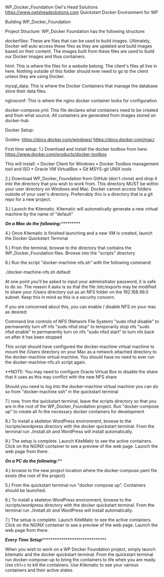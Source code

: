 WP_Docker_Foundation
Owl's Head Solutions
https://www.owlsheadsolutions.com
Quickstart Docker Environment for WP



Building WP_Docker_Foundation

Project Structure:
WP_Docker Foundation has the following structure:

dockerfiles: These are files that can be used to build images. Ultimately, Docker will auto access these files as they are updated and build images based on their content. The images built from these files are used to build our Docker images and thus containers.

html: This is where the files for a website belong. The client's files all live in here. Nothing outside of this folder should ever need to go to the client unless they are using Docker.

mysql_data: This is where the Docker Containers that manage the database store their data files.

nginxconf: This is where the nginx docker container looks for configuration

docker-compose.yml: This file declares what containers need to be created and from what source. All containers are generated from images stored on docker-hub

Docker Setup:

Guides:
https://docs.docker.com/windows/
https://docs.docker.com/mac/


First time setup:
1.) Download and install the docker toolbox from here:
https://www.docker.com/products/docker-toolbox

This will install:
• Docker Client for Windows
• Docker Toolbox management tool and ISO
• Oracle VM VirtualBox
• Git MSYS-git UNIX tools

2.) Download WP_Docker_Foundation from GitHub (don't clone) and drop it into the directory that you wish to work from. This directory
MUST be within your user directory on Windows and Mac. Docker cannot access folders outside of your user's directory.
Preferrably this is a directory that is a git repo for a new project.

3.) Launch the Kitematic. Kitematic will automatically generate a new virtual machine by the name of "default"

***************************On a Mac do the following:************************************

4.) Once Kitematic is finished launching and a new VM is created, launch the Docker Quickstart Terminal

5.) From the terminal, browse to the directory that contains the WP_Docker_Foundation files. Browse into the "scripts" directory

6.) Run the script "docker-machine-nfs.sh" with the following command:

./docker-machine-nfs.sh default

At one point you'll be asked to input your administrator password, it is safe to do so. The reason it asks is so that
the file /etc/exports may be modified to share your /Users directory out as an NFS folder on the 192.168.99.0 subnet.
Keep this in mind as this is a security concern.

If you are concerned about this, you can enable / disable NFS on your mac as desired:

Command line controls of NFS (Network File System)
"sudo nfsd disable" to permanently turn off nfs
"sudo nfsd stop" to temporarily stop nfs
"sudo nfsd enable" to permanently turn on nfs
"sudo nfsd start" to turn nfs back on after it has been stopped

This script should have configured the docker-machine virtual machine to mount the /Users directory on your Mac as a
network attached directory to the docker-machine virtual machine. You should have no need to ever run the docker-machine-nfs.sh script
again.

**NOTE: You may need to configure Oracle Virtual Box to disable the share that it uses as this may conflict with the new NFS share

Should you need to log into the docker-machine virtual machine you can do so from "docker-machine ssh" in the quickstart terminal

7.) now, from the quickstart terminal, leave the scripts directory so that you are in the root of the WP_Docker_Foundation project. Run
"docker-compose up" to create all fo the necessary docker containers for development

8.) To install a skeleton WordPress environment, browse to the /scripts/wordpress directory with the docker quickstart terminal. From the
terminal run ./install.sh and WordPress will install automatically.

9.) The setup is complete. Launch KiteMatic to see the active containers. Click on the NGINX container to see a preview of the web page. Launch the web page from there.

*******************************************On a PC do the following:*********************************************

4.) browse to the new project location where the docker-compose.yaml file exists (the root of the project)

5.) From the quickstart terminal run "docker compose up". Containers should be launched.

6.) To install a skeleton WordPress environment, browse to the /scripts/wordpress directory with the docker quickstart terminal. From the
    terminal run ./install.sh and WordPress will install automatically.

7.) The setup is complete. Launch KiteMatic to see the active containers. Click on the NGINX container to see a preview of the web page. Launch the web page from there.

***************************Every Time Setup*********************************************************

When you wish to work on a WP Docker Foundation project, simply launch kitematic and the docker quickstart terminal.
From the quickstart terminal run docker-compose-up to bring the containers to life when you are ready. Use ctrl+c to kill the containers.
Use Kitematic to see your various containers and their active states.



